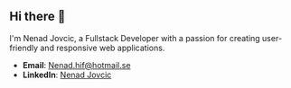 ## Hi there 👋

I'm Nenad Jovcic, a Fullstack Developer with a passion for creating user-friendly and responsive web applications.

- **Email**: [Nenad.hif@hotmail.se](mailto:Nenad.hif@hotmail.se)
- **LinkedIn**: [Nenad Jovcic](https://www.linkedin.com/in/nenad-jovcic-8350b028b/)

